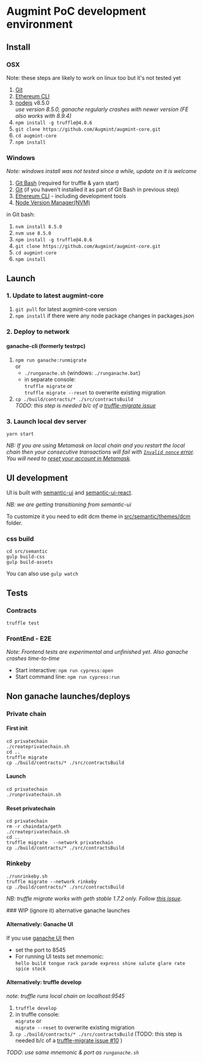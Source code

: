# Augmint PoC development environment

## Install

### OSX

Note: these steps are likely to work on linux too but it's not tested yet

1. [Git](https://git-scm.com/download)
1. [Ethereum CLI](https://www.ethereum.org/cli)
1. [nodejs](https://nodejs.org/en/download/) v8.5.0  
   _use version 8.5.0, ganache regularly crashes with newer version (FE also works with 8.9.4)_
1. `npm install -g truffle@4.0.6`
1. `git clone https://github.com/Augmint/augmint-core.git`
1. `cd augmint-core`
1. `npm install`

### Windows

_Note: windows install was not tested since a while, update on it is welcome_

1. [Git Bash](https://git-for-windows.github.io/) (required for truffle & yarn start)
1. [Git](https://git-scm.com/download) (if you haven't installed it as part of Git Bash in previous step)
1. [Ethereum CLI](https://www.ethereum.org/cli) - including development tools
1. [Node Version Manager(NVM)](https://github.com/coreybutler/nvm-windows/releases)

in Git bash:

1. `nvm install 8.5.0`
1. `nvm use 8.5.0`
1. `npm install -g truffle@4.0.6`
1. `git clone https://github.com/Augmint/augmint-core.git`
1. `cd augmint-core`
1. `npm install`

## Launch

### 1. Update to latest augmint-core

1. `git pull` for latest augmint-core version
1. `npm install` if there were any node package changes in packages.json

### 2. Deploy to network

#### ganache-cli (formerly testrpc)

1. `npm run ganache:runmigrate`  
   or
    * `./runganache.sh` (windows: `./runganache.bat`)
    * in separate console:  
      `truffle migrate` or  
      `truffle migrate --reset` to overwrite existing migration
1. `cp ./build/contracts/* ./src/contractsBuild`  
   _TODO: this step is needed b/c of a [truffle-migrate issue](https://github.com/trufflesuite/truffle-migrate/issues/10)_

### 3. Launch local dev server

`yarn start`

_NB: If you are using Metamask on local chain and you restart the local chain then your consecutive transactions will fail with [`Invalid nonce` error](https://github.com/MetaMask/metamask-extension/issues/1999). You will need to [reset your account in Metamask](http://metamask.helpscoutdocs.com/article/36-resetting-an-account)._

## UI development

UI is built with [semantic-ui](https://www.semantic-ui.com) and [semantic-ui-react](https://react.semantic-ui.com).

_NB: we are getting transitioning from semantic-ui_

To customize it you need to edit dcm theme in [src/semantic/themes/dcm](src/semantic/themes/dcm) folder.

### css build

```
cd src/semantic
gulp build-css
gulp build-assets
```

You can also use `gulp watch`

## Tests

### Contracts

`truffle test`

### FrontEnd - E2E

_Note: Frontend tests are experimental and unfinished yet. Also ganache crashes time-to-time_

* Start interactive: `npm run cypress:open`
* Start command line: `npm run cypress:run`

## Non ganache launches/deploys

### Private chain

#### First init

```
cd privatechain
./createprivatechain.sh
cd ..
truffle migrate
cp ./build/contracts/* ./src/contractsBuild
```

#### Launch

```
cd privatechain
./runprivatechain.sh
```

#### Reset privatechain

```
cd privatechain
rm -r chaindata/geth
./createprivatechain.sh
cd ..
truffle migrate  --network privatechain
cp ./build/contracts/* ./src/contractsBuild
```

### Rinkeby

```
./runrinkeby.sh
truffle migrate --network rinkeby
cp ./build/contracts/* ./src/contractsBuild
```

_NB: truffle migrate works with geth stable 1.7.2 only. Follow [this issue](https://github.com/trufflesuite/truffle/issues/721)._

### WIP (ignore it) alternative ganache launches

#### Alternatively: Ganache UI

If you use [ganache UI](http://truffleframework.com/ganache/) then

* set the port to 8545
* For running UI tests set mnemonic:  
  `hello build tongue rack parade express shine salute glare rate spice stock`

#### Alternatively: truffle develop

_note: truffle runs local chain on localhost:9545_

1. `truffle develop`
1. in truffle console:  
   `migrate` or  
   `migrate --reset` to overwrite existing migration
1. `cp ./build/contracts/* ./src/contractsBuild` (TODO: this step is needed b/c of a [truffle-migrate issue #10](https://github.com/trufflesuite/truffle-migrate/issues/10) )

_TODO: use same mnemonic & port as `runganache.sh`_
